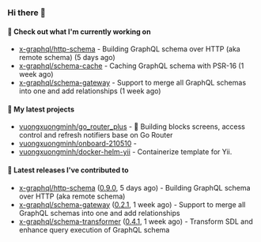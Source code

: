 ### Hi there 👋

#### 👷 Check out what I'm currently working on

- [x-graphql/http-schema](https://github.com/x-graphql/http-schema) - Building GraphQL schema over HTTP (aka remote schema) (5 days ago)
- [x-graphql/schema-cache](https://github.com/x-graphql/schema-cache) - Caching GraphQL schema with PSR-16 (1 week ago)
- [x-graphql/schema-gateway](https://github.com/x-graphql/schema-gateway) - Support to merge all GraphQL schemas into one and add relationships (1 week ago)

#### 🌱 My latest projects

- [vuongxuongminh/go_router_plus](https://github.com/vuongxuongminh/go_router_plus) - :office: Building blocks screens, access control and refresh notifiers base on Go Router
- [vuongxuongminh/onboard-210510](https://github.com/vuongxuongminh/onboard-210510) - 
- [vuongxuongminh/docker-helm-yii](https://github.com/vuongxuongminh/docker-helm-yii) - Containerize template for Yii.

#### 🔭 Latest releases I've contributed to

- [x-graphql/http-schema](https://github.com/x-graphql/http-schema) ([0.9.0](https://github.com/x-graphql/http-schema/releases/tag/0.9.0), 5 days ago) - Building GraphQL schema over HTTP (aka remote schema)
- [x-graphql/schema-gateway](https://github.com/x-graphql/schema-gateway) ([0.2.1](https://github.com/x-graphql/schema-gateway/releases/tag/0.2.1), 1 week ago) - Support to merge all GraphQL schemas into one and add relationships
- [x-graphql/schema-transformer](https://github.com/x-graphql/schema-transformer) ([0.4.1](https://github.com/x-graphql/schema-transformer/releases/tag/0.4.1), 1 week ago) - Transform SDL and enhance query execution of GraphQL schema

